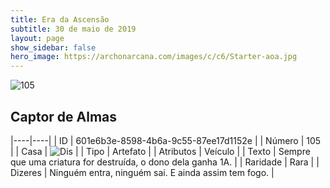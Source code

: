 ```yaml
---
title: Era da Ascensão
subtitle: 30 de maio de 2019
layout: page
show_sidebar: false
hero_image: https://archonarcana.com/images/c/c6/Starter-aoa.jpg
---
```


![105](https://cdn.keyforgegame.com/media/card_front/pt/435_105_65F5W6G7CCV2_pt.png)

## Captor de Almas

|----|----|
| ID | 601e6b3e-8598-4b6a-9c55-87ee17d1152e |
| Número | 105 |
| Casa | ![Dis](https://archonarcana.com/images/thumb/e/e8/Dis.png/22px-Dis.png "Dis") |
| Tipo | Artefato |
| Atributos | Veículo |
| Texto | Sempre que uma criatura for destruída, o dono dela ganha 1A. |
| Raridade | Rara |
| Dizeres | Ninguém entra, ninguém sai.  E ainda assim tem fogo. |